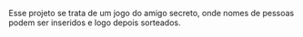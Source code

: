 Esse projeto se trata de um jogo do amigo secreto, onde nomes de pessoas podem ser inseridos e logo depois sorteados.
